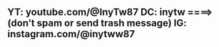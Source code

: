 
YT: youtube.com/@InyTw87
DC: inytw    ====>     (donʼt spam or send trash message)
IG: instagram.com/@inytww87
-

